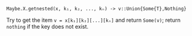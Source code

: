     Maybe.X.getnested(x, k₁, k₂, ..., kₙ) -> v::Union{Some{T},Nothing}

Try to get the item `v = x[k₁][k₂][...][kₙ]` and return `Some(v)`;
return `nothing` if the key does not exist.
